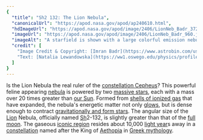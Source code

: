 ```yaml
---
{
  "title": "Sh2 132: The Lion Nebula",
  "canonicalUrl": "https://apod.nasa.gov/apod/ap240610.html",
  "hdImageUrl": "https://apod.nasa.gov/apod/image/2406/LionNeb_Badr_3720.jpg",
  "imageUrl": "https://apod.nasa.gov/apod/image/2406/LionNeb_Badr_960.jpg",
  "imageAlt": "A starfield is shown with a large colorful emission nebula in the center. The outline of this emission nebula has a resemblance to a lion. Please see the explanation for more detailed information.",
  "credit": [
    "Image Credit & Copyright: [Imran Badr](https://www.astrobin.com/users/imranbadr/)",
    "Text: [Natalia Lewandowska](https://ww1.oswego.edu/physics/profile/natalia-lewandowska) ([SUNY Oswego](https://www.oswego.edu/physics/))"
  ]
}
---
```


Is the Lion Nebula the real ruler of the [constellation Cepheus](https://en.wikipedia.org/wiki/Cepheus_\(constellation\))? This powerful feline appearing [nebula](https://en.wikipedia.org/wiki/Nebula) is powered by two [massive stars](https://skyandtelescope.org/online-gallery/sh2-132-lion-nebula/), each with a mass over 20 times greater than [our Sun](https://science.nasa.gov/sun). Formed from [shells of ionized gas](https://ui.adsabs.harvard.edu/abs/2010MNRAS.405.1976V/abstract) that have expanded, the nebula's energetic matter not only [glows](https://apod.nasa.gov/apod/ap230724.html), but is dense enough to contract [gravitationally and form stars](https://science.nasa.gov/mission/hubble/science/science-highlights/exploring-the-birth-of-stars). The angular size of the [Lion](https://www.reddit.com/media?url=https%3A%2F%2Fi.redd.it%2Fzbf8ej9iq1b51.jpg) Nebula, officially named [Sh](https://ui.adsabs.harvard.edu/abs/1959ApJS....4..257S/abstract)2-132, is slightly greater than that of the [full moon](https://apod.nasa.gov/apod/ap240602.html). The gaseous [iconic region](https://www.astrobin.com/78pnzo/0/) resides about 10,000 [light year](https://spaceplace.nasa.gov/light-year/)s away in a [constellation](https://spaceplace.nasa.gov/constellations/) named after the King of [Aethopia](https://en.wikipedia.org/wiki/Aethiopia) in [Greek mythology](https://www.history.com/topics/ancient-greece/greek-mythology).
